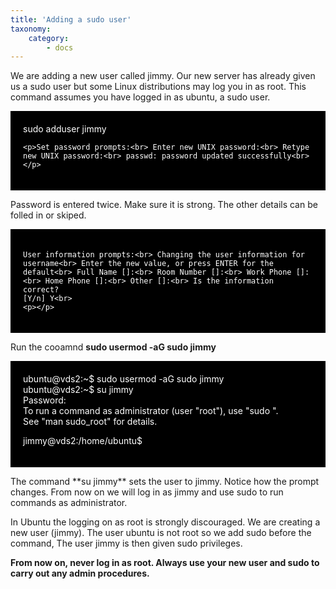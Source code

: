 ```yaml
---
title: 'Adding a sudo user'
taxonomy:
    category:
        - docs
---
```


<p>We are adding a new user called jimmy. Our new server has already given us a sudo user but some Linux distributions may log you in as root. This command assumes you have logged in as ubuntu, a sudo user. <br></p>
<div style="background-color:black;color:white;padding:20px;">
    sudo adduser jimmy

    <p>Set password prompts:<br> Enter new UNIX password:<br> Retype new UNIX password:<br> passwd: password updated successfully<br></p>
</div>
<p>
    Password is entered twice. Make sure it is strong. The other details can be folled in or skiped.</p>
<p></p>
<div style="background-color:black;color:white;padding:20px;">

    User information prompts:<br> Changing the user information for username<br> Enter the new value, or press ENTER for the default<br> Full Name []:<br> Room Number []:<br> Work Phone []:<br> Home Phone []:<br> Other []:<br> Is the information correct?
    [Y/n] Y<br>
    <p></p>
</div>

Run the cooamnd **sudo usermod -aG sudo jimmy**
<div style="background-color:black;color:white;padding:20px;">
ubuntu@vds2:~$ sudo usermod -aG sudo jimmy <br>
ubuntu@vds2:~$ su jimmy<br>
Password: <br>
To run a command as administrator (user "root"), use "sudo <command>".<br>
See "man sudo_root" for details.<br>

jimmy@vds2:/home/ubuntu$ <br>
</div>
<p>The command **su jimmy** sets the user to jimmy. Notice how the prompt changes. From now on we will log in as jimmy and use sudo to run  commands as administrator.</p>


<p>In Ubuntu the logging on as root is strongly discouraged. We are creating a new user (jimmy). The user ubuntu is not root so we add sudo before the command, The user jimmy is then given sudo privileges. <br></p>
<p><b>From now on, never log in as root. Always use your new user and sudo to carry out any admin procedures.</b></p>